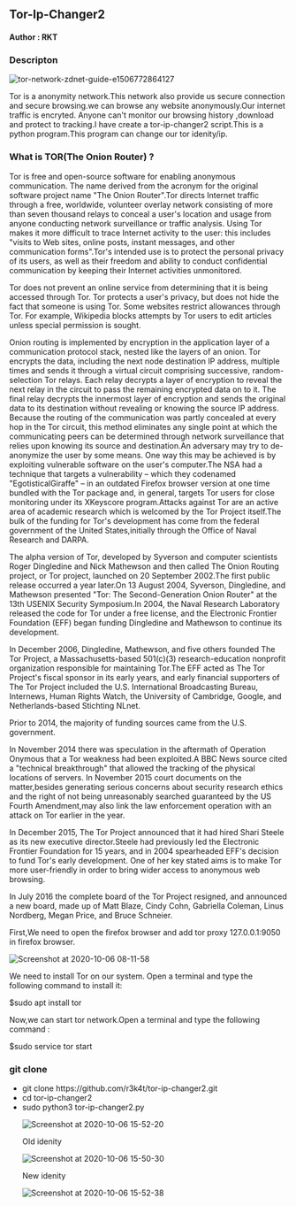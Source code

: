 <h2>Tor-Ip-Changer2 </h2>

<h4>Author : RKT</h4>

### Descripton ###

![tor-network-zdnet-guide-e1506772864127](https://user-images.githubusercontent.com/69615463/95173099-dc46fb80-07d5-11eb-97a0-e802bf754a4b.jpg)

Tor is a anonymity network.This network  also provide us secure connection and secure browsing.we can  browse any website anonymously.Our internet traffic is encryted. Anyone can't monitor our browsing history ,download and protect to tracking.I have create a tor-ip-changer2 script.This is a python program.This program can change our tor idenity/ip.

### What is TOR(The Onion Router) ? ###

Tor is free and open-source software for enabling anonymous communication. The name derived from the acronym for the original software project name "The Onion Router".Tor directs Internet traffic through a free, worldwide, volunteer overlay network consisting of more than seven thousand relays to conceal a user's location and usage from anyone conducting network surveillance or traffic analysis. Using Tor makes it more difficult to trace Internet activity to the user: this includes "visits to Web sites, online posts, instant messages, and other communication forms".Tor's intended use is to protect the personal privacy of its users, as well as their freedom and ability to conduct confidential communication by keeping their Internet activities unmonitored.

Tor does not prevent an online service from determining that it is being accessed through Tor. Tor protects a user's privacy, but does not hide the fact that someone is using Tor. Some websites restrict allowances through Tor. For example, Wikipedia blocks attempts by Tor users to edit articles unless special permission is sought.

Onion routing is implemented by encryption in the application layer of a communication protocol stack, nested like the layers of an onion. Tor encrypts the data, including the next node destination IP address, multiple times and sends it through a virtual circuit comprising successive, random-selection Tor relays. Each relay decrypts a layer of encryption to reveal the next relay in the circuit to pass the remaining encrypted data on to it. The final relay decrypts the innermost layer of encryption and sends the original data to its destination without revealing or knowing the source IP address. Because the routing of the communication was partly concealed at every hop in the Tor circuit, this method eliminates any single point at which the communicating peers can be determined through network surveillance that relies upon knowing its source and destination.An adversary may try to de-anonymize the user by some means. One way this may be achieved is by exploiting vulnerable software on the user's computer.The NSA had a technique that targets a vulnerability – which they codenamed "EgotisticalGiraffe" – in an outdated Firefox browser version at one time bundled with the Tor package and, in general, targets Tor users for close monitoring under its XKeyscore program.Attacks against Tor are an active area of academic research which is welcomed by the Tor Project itself.The bulk of the funding for Tor's development has come from the federal government of the United States,initially through the Office of Naval Research and DARPA. 

The alpha version of Tor, developed by Syverson and computer scientists Roger Dingledine and Nick Mathewson and then called The Onion Routing project, or Tor project, launched on 20 September 2002.The first public release occurred a year later.On 13 August 2004, Syverson, Dingledine, and Mathewson presented "Tor: The Second-Generation Onion Router" at the 13th USENIX Security Symposium.In 2004, the Naval Research Laboratory released the code for Tor under a free license, and the Electronic Frontier Foundation (EFF) began funding Dingledine and Mathewson to continue its development.

In December 2006, Dingledine, Mathewson, and five others founded The Tor Project, a Massachusetts-based 501(c)(3) research-education nonprofit organization responsible for maintaining Tor.The EFF acted as The Tor Project's fiscal sponsor in its early years, and early financial supporters of The Tor Project included the U.S. International Broadcasting Bureau, Internews, Human Rights Watch, the University of Cambridge, Google, and Netherlands-based Stichting NLnet.

Prior to 2014, the majority of funding sources came from the U.S. government.

In November 2014 there was speculation in the aftermath of Operation Onymous that a Tor weakness had been exploited.A BBC News source cited a "technical breakthrough" that allowed the tracking of the physical locations of servers. In November 2015 court documents on the matter,besides generating serious concerns about security research ethics and the right of not being unreasonably searched guaranteed by the US Fourth Amendment,may also link the law enforcement operation with an attack on Tor earlier in the year.

In December 2015, The Tor Project announced that it had hired Shari Steele as its new executive director.Steele had previously led the Electronic Frontier Foundation for 15 years, and in 2004 spearheaded EFF's decision to fund Tor's early development. One of her key stated aims is to make Tor more user-friendly in order to bring wider access to anonymous web browsing.

In July 2016 the complete board of the Tor Project resigned, and announced a new board, made up of Matt Blaze, Cindy Cohn, Gabriella Coleman, Linus Nordberg, Megan Price, and Bruce Schneier. 


First,We need to open the firefox browser and add tor proxy 127.0.0.1:9050 in firefox browser.

![Screenshot at 2020-10-06 08-11-58](https://user-images.githubusercontent.com/69615463/95177022-49a95b00-07db-11eb-9313-4aa585f843ed.png)


We need to install Tor on our system. Open a terminal and type the following command to install it: 

$sudo apt install tor

Now,we can start tor network.Open a terminal and type the following command :

$sudo service tor start

 
### git clone ###

<ul>
<li>git clone https://github.com/r3k4t/tor-ip-changer2.git</li>
<li>cd tor-ip-changer2</li>
<li>sudo python3 tor-ip-changer2.py</li>

![Screenshot at 2020-10-06 15-52-20](https://user-images.githubusercontent.com/69615463/95190504-0eb02300-07ed-11eb-9d17-618966b1e74d.png)


Old idenity

![Screenshot at 2020-10-06 15-50-30](https://user-images.githubusercontent.com/69615463/95190383-db6d9400-07ec-11eb-9699-0087da85223d.png)

New idenity

![Screenshot at 2020-10-06 15-52-38](https://user-images.githubusercontent.com/69615463/95190437-f2ac8180-07ec-11eb-82f3-ed6ff96552c4.png)

